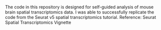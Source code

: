 The code in this repository is designed for self-guided analysis of mouse brain spatial transcriptomics data.
I was able to successfully replicate the code from the Seurat v5 spatial transcriptomics tutorial.
Reference:
Seurat Spatial Transcriptomics Vignette

